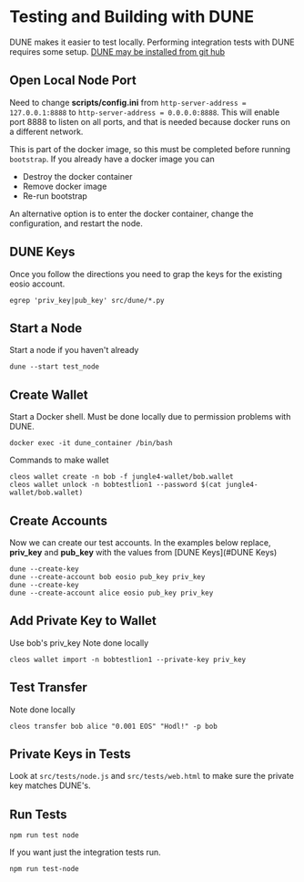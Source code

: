 # Testing and Building with DUNE

DUNE makes it easier to test locally. Performing integration tests with DUNE requires some setup.
[DUNE may be installed from git hub](https://github.com/eosnetworkfoundation/DUNE)

## Open Local Node Port

Need to change **scripts/config.ini** from `http-server-address = 127.0.0.1:8888` to `http-server-address = 0.0.0.0:8888`. This will enable port 8888 to listen on all ports, and that is needed because docker runs on a different network.

This is part of the docker image, so this must be completed before running `bootstrap`. If you already have a docker image you can
* Destroy the docker container
* Remove docker image
* Re-run bootstrap

An alternative option is to enter the docker container, change the configuration, and restart the node.

## DUNE Keys

Once you follow the directions you need to grap the keys for the existing eosio account.

```
egrep 'priv_key|pub_key' src/dune/*.py
```

## Start a Node

Start a node if you haven't already
```
dune --start test_node
```

## Create Wallet
Start a Docker shell. Must be done locally due to permission problems with DUNE. 
```
docker exec -it dune_container /bin/bash
```
Commands to make wallet 
```
cleos wallet create -n bob -f jungle4-wallet/bob.wallet
cleos wallet unlock -n bobtestlion1 --password $(cat jungle4-wallet/bob.wallet)
```

## Create Accounts

Now we can create our test accounts. In the examples below replace, **priv_key** and **pub_key** with the values from [DUNE Keys](#DUNE Keys)

```
dune --create-key
dune --create-account bob eosio pub_key priv_key
dune --create-key
dune --create-account alice eosio pub_key priv_key
```

## Add Private Key to Wallet

Use bob's priv_key
Note done locally
```
cleos wallet import -n bobtestlion1 --private-key priv_key
```

## Test Transfer
Note done locally
```
cleos transfer bob alice "0.001 EOS" "Hodl!" -p bob
```

## Private Keys in Tests

Look at `src/tests/node.js` and `src/tests/web.html` to make sure the private key matches DUNE's.

## Run Tests

```
npm run test node
```

If you want just the integration tests run.
```angular2html
npm run test-node
```
